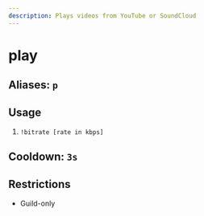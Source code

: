 ```yaml
---
description: Plays videos from YouTube or SoundCloud
---
```


# play

## Aliases: `p`

## Usage

1. `!bitrate [rate in kbps]`

## Cooldown: `3s`

## Restrictions

* Guild-only

